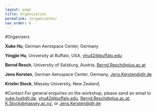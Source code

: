 ```yaml
---
layout: page
title: Organization
permalink: /organizaton/
nav_order: 4
---
```

#Organizers

<strong>Xuke Hu</strong>, German Aerospace Center, Germany

<strong>Yingjie Hu</strong>, University at Buffalo, USA, yhu42@buffalo.edu

<strong>Bernd Resch</strong>, University of Salzburg, Austria, Bernd.Resch@plus.ac.at

<strong>Jens Kersten</strong>, German Aerospace Center, Germany, Jens.Kersten@dlr.de

<strong>Kristin Stock</strong>, Massey University, New Zealand, 

#Contact
For general enquiries on the workshop, please send an email to xuke.hu@dlr.de, yhu42@buffalo.edu, Bernd.Resch@plus.ac.at, K.Stock@massey.ac.nz, or Jens.Kersten@dlr.de 


